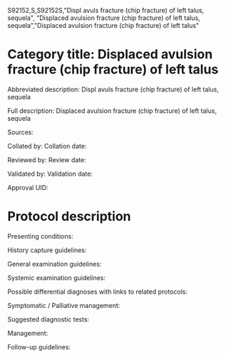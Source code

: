 S92152,S,S92152S,"Displ avuls fracture (chip fracture) of left talus, sequela", "Displaced avulsion fracture (chip fracture) of left talus, sequela","Displaced avulsion fracture (chip fracture) of left talus"
# Category title: Displaced avulsion fracture (chip fracture) of left talus

Abbreviated description: Displ avuls fracture (chip fracture) of left talus, sequela

Full description: Displaced avulsion fracture (chip fracture) of left talus, sequela

Sources:

Collated by:
Collation date:

Reviewed by:
Review date:

Validated by:
Validation date:

Approval UID:

# Protocol description

Presenting conditions:

History capture guidelines:

General examination guidelines:

Systemic examination guidelines:

Possible differential diagnoses with links to related protocols:

Symptomatic / Palliative management:

Suggested diagnostic tests:

Management:

Follow-up guidelines:
